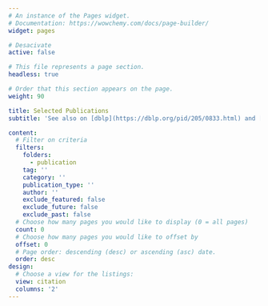 ```yaml
---
# An instance of the Pages widget.
# Documentation: https://wowchemy.com/docs/page-builder/
widget: pages

# Desacivate
active: false

# This file represents a page section.
headless: true

# Order that this section appears on the page.
weight: 90

title: Selected Publications
subtitle: 'See also on [dblp](https://dblp.org/pid/205/0833.html) and [Google Scholar](https://scholar.google.com/citations?user=kc-zUcIAAAAJ&hl)'

content:
  # Filter on criteria
  filters:
    folders:
      - publication
    tag: ''
    category: ''
    publication_type: ''
    author: ''
    exclude_featured: false
    exclude_future: false
    exclude_past: false
  # Choose how many pages you would like to display (0 = all pages)
  count: 0
  # Choose how many pages you would like to offset by
  offset: 0
  # Page order: descending (desc) or ascending (asc) date.
  order: desc
design:
  # Choose a view for the listings:
  view: citation
  columns: '2'
---
```

